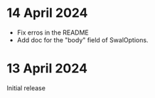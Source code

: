 # 14 April 2024

- Fix erros in the README
- Add doc for the "body" field of SwalOptions.

# 13 April 2024

Initial release

